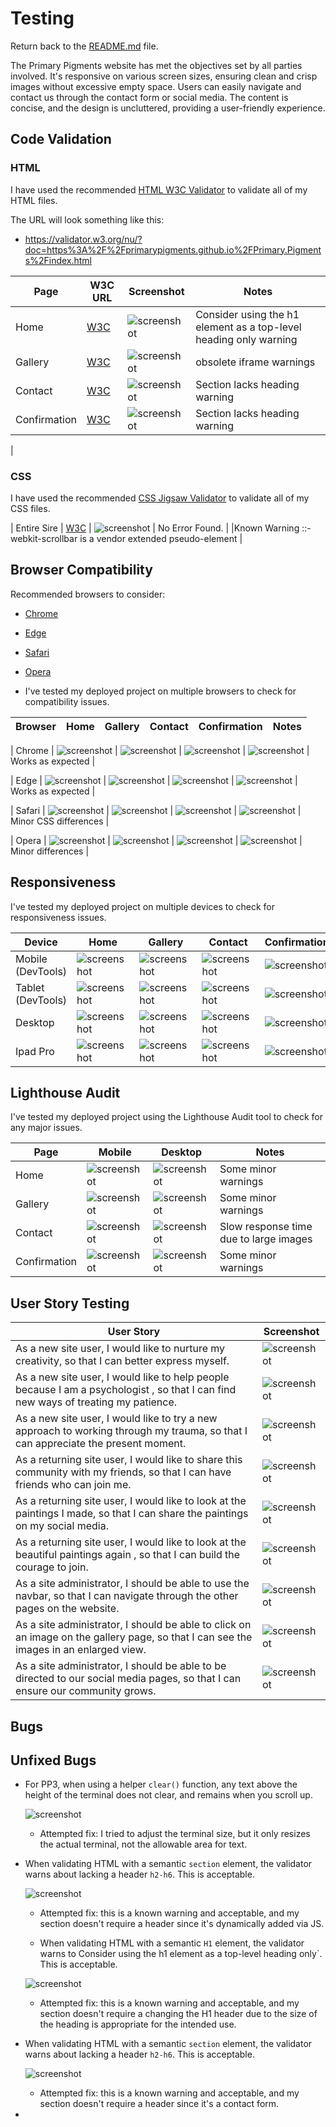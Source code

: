 # Testing

Return back to the [README.md](README.md) file.


The Primary Pigments website has met the objectives set by all parties involved. It's responsive on various screen sizes, ensuring clean and crisp images without excessive empty space. Users can easily navigate and contact us through the contact form or social media. The content is concise, and the design is uncluttered, providing a user-friendly experience.

## Code Validation

### HTML

I have used the recommended [HTML W3C Validator](https://validator.w3.org) to validate all of my HTML files.

The URL will look something like this:

- https://validator.w3.org/nu/?doc=https%3A%2F%2Fprimarypigments.github.io%2FPrimary.Pigments%2Findex.html


| Page | W3C URL | Screenshot | Notes |
| --- | --- | --- | --- |
| Home | [W3C](https://validator.w3.org/nu/?doc=https%3A%2F%2Fprimarypigments.github.io%2FPrimary.Pigments%2Findex.html) | ![screenshot](documentation/html_validation_index.png) | Consider using the h1 element as a top-level heading only warning |
| Gallery | [W3C](https://validator.w3.org/nu/?doc=https%3A%2F%2Fprimarypigments.github.io%2FPrimary.Pigments%2Findex.html) | ![screenshot](documentation/html_validation_gallery.png) | obsolete iframe warnings |
| Contact | [W3C](https://validator.w3.org/nu/?doc=https%3A%2F%2Fprimarypigments.github.io%2FPrimary.Pigments%2Fgallery.html) | ![screenshot](documentation/html_validation_contact.png) | Section lacks heading warning |
| Confirmation | [W3C](https://validator.w3.org/nu/?doc=https%3A%2F%2Fprimarypigments.github.io%2FPrimary.Pigments%2Fconfirmation.html%3Ffirst_name%3Db%26last_name%3Db%26password%3Db%26confirm_password%3Db%26interest_select%3DCreativity%26email_address%3Db%26phone_number%3Db%26about%3Db%26postal_code%3Db%26agreed%3Don) | ![screenshot](documentation/html_validation_confirmation.png) | Section lacks heading warning |
|


### CSS

I have used the recommended [CSS Jigsaw Validator](https://jigsaw.w3.org/css-validator) to validate all of my CSS files.

| Entire Sire | [W3C](https://jigsaw.w3.org/css-validator/validator?uri=https%3A%2F%2Fprimarypigments.github.io%2FPrimary.Pigments%2Findex.html&profile=css3svg&usermedium=all&warning=1&vextwarning=&lang=en) | ![screenshot](documentation/css_validation_home.png) | No Error Found. | |Known Warning  ::-webkit-scrollbar is a vendor extended pseudo-element |


## Browser Compatibility

Recommended browsers to consider:
- [Chrome](https://www.google.com/chrome)
- [Edge](https://www.microsoft.com/edge)
- [Safari](https://support.apple.com/downloads/safari)
- [Opera](https://www.opera.com/download)

- I've tested my deployed project on multiple browsers to check for compatibility issues.

| Browser | Home | Gallery | Contact | Confirmation | Notes |
| --- | --- | --- | --- | --- | --- |

| Chrome | ![screenshot](documentation/browser/browser_chrome_home.png) | ![screenshot](documentation/browser/browser_chrome_gallery.png) | ![screenshot](documentation/browser/browser_chrome_contact.png) | ![screenshot](documentation/browser/browser_chrome_confirmation.png) | Works as expected |

| Edge | ![screenshot](documentation/browser/browser_edge_home.png) | ![screenshot](documentation/browser/browser_edge_gallery.png) | ![screenshot](documentation/browser/browser_edge_contact.png) | ![screenshot](documentation/browser/browser_edge_confirmation.png) | Works as expected |

| Safari | ![screenshot](documentation/browser/browser_safari_home.png) | ![screenshot](documentation/browser/browser_safari_gallery.png) | ![screenshot](documentation/browser/browser_safari_contact.png) | ![screenshot](documentation/browser/browser_safari_confirmation.png) | Minor CSS differences |

| Opera | ![screenshot](documentation/browser/browser_opera_home.png) | ![screenshot](documentation/browser/browser_opera_gallery.png) | ![screenshot](documentation/browser/browser_opera_contact.png) | ![screenshot](documentation/browser/browser_opera_confirmation.png) | Minor differences |

## Responsiveness

I've tested my deployed project on multiple devices to check for responsiveness issues.

| Device | Home | Gallery | Contact | Confirmation | Notes |
| --- | --- | --- | --- | --- | --- |
| Mobile (DevTools) | ![screenshot](documentation/responsive_home_mobile.png) | ![screenshot](documentation/responsive_gallery_mobile.png) | ![screenshot](documentation/responsive_contact_mobile.png) | ![screenshot](documentation/responsive_confirmation_mobile.png) | Works as expected |
| Tablet (DevTools) | ![screenshot](documentation/responsive_home_tablet.png) | ![screenshot](documentation/responsive_gallery_tablet.png) | ![screenshot](documentation/responsive_contact_tablet.png) | ![screenshot](documentation/responsive_confirmation_tablet.png) | Works as expected |
| Desktop | ![screenshot](documentation/responsive_home_desktop.png) | ![screenshot](documentation/responsive_gallery_desktop.png) | ![screenshot](documentation/responsive_contact_desktop.png) | ![screenshot](documentation/responsive_confirmation_desktop.png) | Works as expected |
| Ipad Pro | ![screenshot](documentation/responsive_home_ipadpro.png) | ![screenshot](documentation/responsive_gallery_ipadpro.png) | ![screenshot](documentation/responsive_contact_ipadpro.png) | ![screenshot](documentation/responsive_confirmation_ipadpro.png) | Works as expected |

## Lighthouse Audit

I've tested my deployed project using the Lighthouse Audit tool to check for any major issues.

| Page | Mobile | Desktop | Notes |
| --- | --- | --- | --- |
| Home | ![screenshot](documentation/lighthouse_home_mobile.png) | ![screenshot](documentation/lighthouse_home_desktop.png) | Some minor warnings |
| Gallery | ![screenshot](documentation/lighthouse_gallery_mobile.png) | ![screenshot](documentation/lighthouse_gallery_desktop.png) | Some minor warnings |
| Contact | ![screenshot](documentation/lighthouse_contact_mobile.png) | ![screenshot](documentation/lighthouse_contact_desktop.png) | Slow response time due to large images |
| Confirmation | ![screenshot](documentation/lighthouse_confirmation_mobile.png) |![screenshot](documentation/lighthouse_confirmation_desktop.png) | Some minor warnings |  

## User Story Testing


| User Story | Screenshot |
| --- | --- |
| As a new site user, I would like to nurture my creativity, so that I can better express myself. | ![screenshot](documentation/site_user_creativity.png) |
|As a new site user, I would like to help people because I am a psychologist , so that I can find new ways of treating my patience. | ![screenshot](documentation/site_user_psycologist.png) |
| As a new site user, I would like to try a new approach to working through my trauma, so that I can appreciate the present moment.| ![screenshot](documentation/site_user_approch.png) |
| As a returning site user, I would like to share this community with my friends, so that I can have friends who can join me. | ![screenshot](documentation/social_media.png) |
| As a returning site user, I would like to look at the paintings I made, so that I can share the paintings on my social media. | ![screenshot](documentation/site_user_share.png) |
| As a returning site user, I would like to look at the beautiful paintings again , so that I can build the courage to join. | ![screenshot](documentation/site_user_paintings.png) |
|As a site administrator, I should be able to use the navbar, so that I can navigate through the other pages on the website. | ![screenshot](documentation/navbar.png) |
| As a site administrator, I should be able to click on an image on the gallery page, so that I can see the images in an enlarged view. | ![screenshot](documentation/gallery_view.png) |
| As a site administrator, I should be able to be directed to our social media pages, so that I can ensure our community grows. | ![screenshot](documentation/social_media.png) |


## Bugs

## Unfixed Bugs

- For PP3, when using a helper `clear()` function, any text above the height of the terminal does not clear, and remains when you scroll up.

    ![screenshot](documentation/unfixed-bug02.png)

    - Attempted fix: I tried to adjust the terminal size, but it only resizes the actual terminal, not the allowable area for text.


- When validating HTML with a semantic `section` element, the validator warns about lacking a header `h2-h6`. This is acceptable.

    ![screenshot](documentation/unfixed_bug_section.png)

    - Attempted fix: this is a known warning and acceptable, and my section doesn't require a header since it's dynamically added via JS.

    - When validating HTML with a semantic `H1` element, the validator warns to Consider using the h1 element as a top-level heading only`. This is acceptable.

    ![screenshot](documentation/unfixed_bug_section.png)

    - Attempted fix:  this is a known warning and acceptable, and my section doesn't require a changing the H1 header due to the size of the heading is appropriate for the intended use.
 
 - When validating HTML with a semantic `section` element, the validator warns about lacking a header `h2-h6`. This is acceptable.

    ![screenshot](documentation/unfixed_bug_h2.png)

    - Attempted fix: this is a known warning and acceptable, and my section doesn't require a header since it's a contact form.
-
[def]: https://cssgradient.io/

